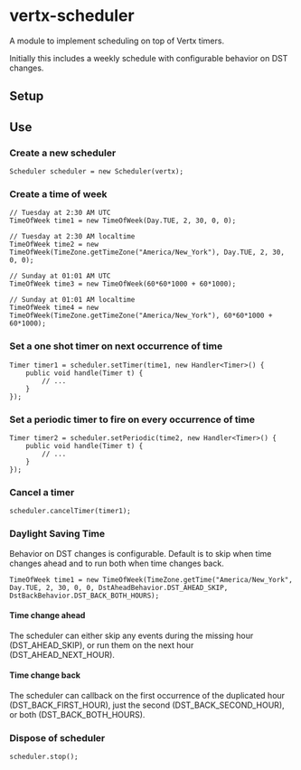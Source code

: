 # vertx-scheduler

A module to implement scheduling on top of Vertx timers.

Initially this includes a weekly schedule with configurable behavior on DST changes.

## Setup

## Use

### Create a new scheduler

    Scheduler scheduler = new Scheduler(vertx);

### Create a time of week

    // Tuesday at 2:30 AM UTC
    TimeOfWeek time1 = new TimeOfWeek(Day.TUE, 2, 30, 0, 0);

    // Tuesday at 2:30 AM localtime
    TimeOfWeek time2 = new TimeOfWeek(TimeZone.getTimeZone("America/New_York"), Day.TUE, 2, 30, 0, 0);

    // Sunday at 01:01 AM UTC
    TimeOfWeek time3 = new TimeOfWeek(60*60*1000 + 60*1000);

    // Sunday at 01:01 AM localtime
    TimeOfWeek time4 = new TimeOfWeek(TimeZone.getTimeZone("America/New_York"), 60*60*1000 + 60*1000);

### Set a one shot timer on next occurrence of time

    Timer timer1 = scheduler.setTimer(time1, new Handler<Timer>() {
        public void handle(Timer t) {
            // ...
        }
    });

### Set a periodic timer to fire on every occurrence of time

    Timer timer2 = scheduler.setPeriodic(time2, new Handler<Timer>() {
        public void handle(Timer t) {
            // ...
        }
    });

### Cancel a timer

    scheduler.cancelTimer(timer1);

### Daylight Saving Time

Behavior on DST changes is configurable.  Default is to skip when time changes ahead and to run both when time changes back.

    TimeOfWeek time1 = new TimeOfWeek(TimeZone.getTime("America/New_York", Day.TUE, 2, 30, 0, 0, DstAheadBehavior.DST_AHEAD_SKIP, DstBackBehavior.DST_BACK_BOTH_HOURS);

#### Time change ahead
The scheduler can either skip any events during the missing hour (DST_AHEAD_SKIP), or run them on the next hour (DST_AHEAD_NEXT_HOUR).

#### Time change back
The scheduler can callback on the first occurrence of the duplicated hour (DST_BACK_FIRST_HOUR), just the second (DST_BACK_SECOND_HOUR), or both (DST_BACK_BOTH_HOURS).

### Dispose of scheduler

    scheduler.stop();


